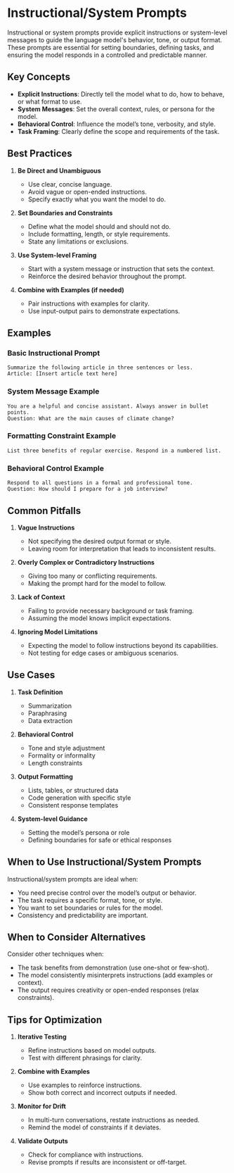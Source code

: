 # Instructional/System Prompts

Instructional or system prompts provide explicit instructions or system-level messages to guide the language model's behavior, tone, or output format. These prompts are essential for setting boundaries, defining tasks, and ensuring the model responds in a controlled and predictable manner.

## Key Concepts

- **Explicit Instructions**: Directly tell the model what to do, how to behave, or what format to use.
- **System Messages**: Set the overall context, rules, or persona for the model.
- **Behavioral Control**: Influence the model’s tone, verbosity, and style.
- **Task Framing**: Clearly define the scope and requirements of the task.

## Best Practices

1. **Be Direct and Unambiguous**
   - Use clear, concise language.
   - Avoid vague or open-ended instructions.
   - Specify exactly what you want the model to do.

2. **Set Boundaries and Constraints**
   - Define what the model should and should not do.
   - Include formatting, length, or style requirements.
   - State any limitations or exclusions.

3. **Use System-level Framing**
   - Start with a system message or instruction that sets the context.
   - Reinforce the desired behavior throughout the prompt.

4. **Combine with Examples (if needed)**
   - Pair instructions with examples for clarity.
   - Use input-output pairs to demonstrate expectations.

## Examples

### Basic Instructional Prompt
```
Summarize the following article in three sentences or less.
Article: [Insert article text here]
```

### System Message Example
```
You are a helpful and concise assistant. Always answer in bullet points.
Question: What are the main causes of climate change?
```

### Formatting Constraint Example
```
List three benefits of regular exercise. Respond in a numbered list.
```

### Behavioral Control Example
```
Respond to all questions in a formal and professional tone.
Question: How should I prepare for a job interview?
```

## Common Pitfalls

1. **Vague Instructions**
   - Not specifying the desired output format or style.
   - Leaving room for interpretation that leads to inconsistent results.

2. **Overly Complex or Contradictory Instructions**
   - Giving too many or conflicting requirements.
   - Making the prompt hard for the model to follow.

3. **Lack of Context**
   - Failing to provide necessary background or task framing.
   - Assuming the model knows implicit expectations.

4. **Ignoring Model Limitations**
   - Expecting the model to follow instructions beyond its capabilities.
   - Not testing for edge cases or ambiguous scenarios.

## Use Cases

1. **Task Definition**
   - Summarization
   - Paraphrasing
   - Data extraction

2. **Behavioral Control**
   - Tone and style adjustment
   - Formality or informality
   - Length constraints

3. **Output Formatting**
   - Lists, tables, or structured data
   - Code generation with specific style
   - Consistent response templates

4. **System-level Guidance**
   - Setting the model’s persona or role
   - Defining boundaries for safe or ethical responses

## When to Use Instructional/System Prompts

Instructional/system prompts are ideal when:
- You need precise control over the model’s output or behavior.
- The task requires a specific format, tone, or style.
- You want to set boundaries or rules for the model.
- Consistency and predictability are important.

## When to Consider Alternatives

Consider other techniques when:
- The task benefits from demonstration (use one-shot or few-shot).
- The model consistently misinterprets instructions (add examples or context).
- The output requires creativity or open-ended responses (relax constraints).

## Tips for Optimization

1. **Iterative Testing**
   - Refine instructions based on model outputs.
   - Test with different phrasings for clarity.

2. **Combine with Examples**
   - Use examples to reinforce instructions.
   - Show both correct and incorrect outputs if needed.

3. **Monitor for Drift**
   - In multi-turn conversations, restate instructions as needed.
   - Remind the model of constraints if it deviates.

4. **Validate Outputs**
   - Check for compliance with instructions.
   - Revise prompts if results are inconsistent or off-target.
